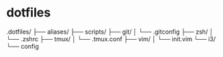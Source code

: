 # dotfiles



.dotfiles/
├── aliases/
├── scripts/
├── git/
│   └── .gitconfig
├── zsh/
│   └── .zshrc
├── tmux/
│   └── .tmux.conf
├── vim/
│   └── init.vim
└── i3/
    └── config
